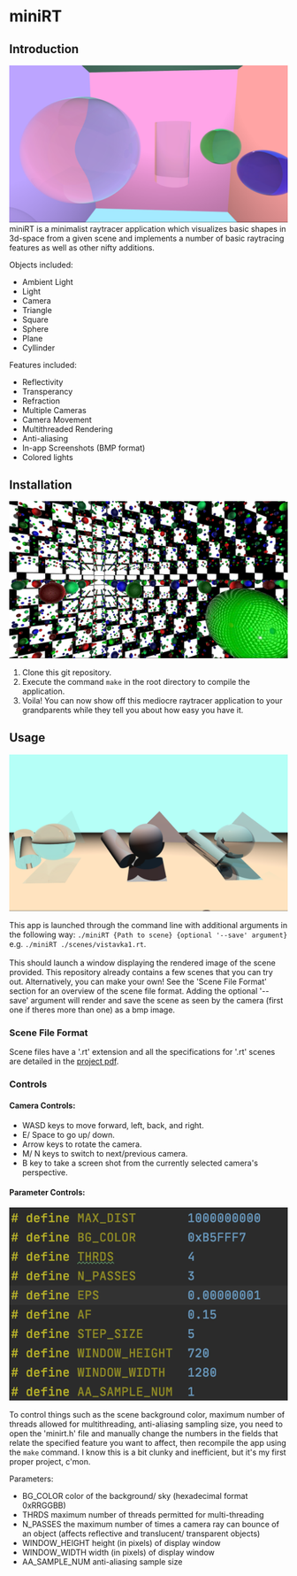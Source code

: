 # miniRT

## Introduction
![Photo 1](photos/1.bmp)
miniRT is a minimalist raytracer application which visualizes basic shapes in 3d-space from a given scene and implements a number of basic raytracing features as well as other nifty additions. 

Objects included:
- Ambient Light
- Light
- Camera
- Triangle
- Square
- Sphere
- Plane
- Cyllinder

Features included:
- Reflectivity
- Transperancy
- Refraction
- Multiple Cameras
- Camera Movement
- Multithreaded Rendering
- Anti-aliasing
- In-app Screenshots (BMP format)
- Colored lights

## Installation
![Photo 2](photos/3.bmp)
1. Clone this git repository.
2. Execute the command `make` in the root directory to compile the application.
3. Voila! You can now show off this mediocre raytracer application to your grandparents while they tell you about how easy you have it.

## Usage
![Photo 3](photos/4.bmp)

This app is launched through the command line with additional arguments in the following way: `./miniRT {Path to scene} {optional '--save' argument}` e.g. `./miniRT ./scenes/vistavka1.rt`.
\
\
This should launch a window displaying the rendered image of the scene provided. This repository already contains a few scenes that you can try out. Alternatively, you can make your own! See the 'Scene File Format' section for an overview of the scene file format. Adding the optional '--save' argument will render and save the scene as seen by the camera (first one if theres more than one) as a bmp image.

### Scene File Format
Scene files have a '.rt' extension and all the specifications for '.rt' scenes are detailed in the [project pdf](miniRT.pdf).
### Controls
#### Camera Controls:
- WASD keys to move forward, left, back, and right.
- E/ Space to go up/ down.
- Arrow keys to rotate the camera.
- M/ N keys to switch to next/previous camera.
- B key to take a screen shot from the currently selected camera's perspective.

#### Parameter Controls:
![Controls Photo](photos/controls.png)

To control things such as the scene background color, maximum number of threads allowed for multithreading, anti-aliasing sampling size, you need to open the 'minirt.h' file and manually change the numbers in the fields that relate the specified feature you want to affect, then recompile the app using the `make` command. I know this is a bit clunky and inefficient, but it's my first proper project, c'mon.

Parameters:
- BG_COLOR color of the background/ sky (hexadecimal format 0xRRGGBB)
- THRDS maximum number of threads permitted for multi-threading
- N_PASSES the maximum number of times a camera ray can bounce of an object (affects reflective and translucent/ transparent objects)
- WINDOW_HEIGHT height (in pixels) of display window
- WINDOW_WIDTH width (in pixels) of display window
- AA_SAMPLE_NUM anti-aliasing sample size

